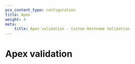 ```yaml
---
pcx_content_type: configuration
title: Apex
weight: 4
meta:
    title: Apex validation - Custom Hostname Validation
---
```


# Apex validation
